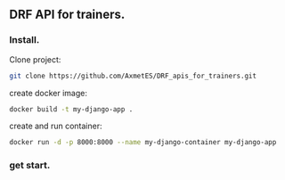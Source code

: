 ## DRF API for trainers.

### Install.
Clone project:
```bash 
git clone https://github.com/AxmetES/DRF_apis_for_trainers.git
```
create docker image:
```bash
docker build -t my-django-app .
```

create and run container:
```bash
docker run -d -p 8000:8000 --name my-django-container my-django-app
```
### get start.
